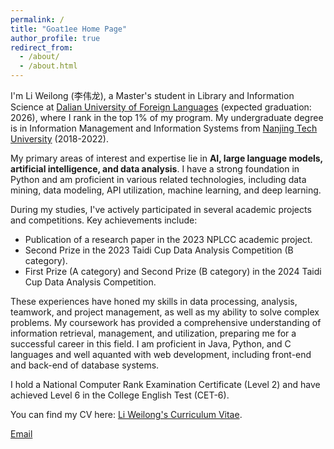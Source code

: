 ```yaml
---
permalink: /
title: "Goat1ee Home Page"
author_profile: true
redirect_from: 
  - /about/
  - /about.html
---
```


<p>
I'm Li Weilong (李伟龙), a Master's student in Library and Information Science at <a href="https://www.dlufl.edu.cn/en/">Dalian University of Foreign Languages</a> (expected graduation: 2026), where I rank in the top 1% of my program.  My undergraduate degree is in Information Management and Information Systems from <a href="https://en.njtech.edu.cn/">Nanjing Tech University</a> (2018-2022).
</p>

<p>
My primary areas of interest and expertise lie in <strong>AI, large language models, artificial intelligence, and data analysis</strong>.  I have a strong foundation in Python and am proficient in various related technologies, including data mining, data modeling, API utilization, machine learning, and deep learning.
</p>

<p>
During my studies, I've actively participated in several academic projects and competitions.  Key achievements include:
</p>
<ul>
    <li>Publication of a research paper in the 2023 NPLCC academic project.</li>
    <li>Second Prize in the 2023 Taidi Cup Data Analysis Competition (B category).</li>
    <li>First Prize (A category) and Second Prize (B category) in the 2024 Taidi Cup Data Analysis Competition.</li>
</ul>
<p>
These experiences have honed my skills in data processing, analysis, teamwork, and project management, as well as my ability to solve complex problems.  My coursework has provided a comprehensive understanding of information retrieval, management, and utilization, preparing me for a successful career in this field. I am proficient in Java, Python, and C languages and well aquanted with web development, including front-end and back-end of database systems.
</p>

<p>
I hold a National Computer Rank Examination Certificate (Level 2) and have achieved Level 6 in the College English Test (CET-6).
</p>

<p>
You can find my CV here: <a href="[https://link.springer.com/chapter/10.1007/978-981-97-9443-0_14](https://scholar.google.com/citations?hl=zh-CN&user=MzD4WLMAAAAJ&view_op=list_works&gmla=ANZ5fUPW6l1b5Grm2UdeVnfEyCnVzqfIYISWgy-aRGzitPuKdiCEvXEZbKdc7oW8w9RO1UX7b9Tz_Ra2JXm7Yg3SaBdPCsTGJdzkGOU5dzVxgYV2udo)">Li Weilong's Curriculum Vitae</a>.
</p>

<p>
<a href="mailto:18704701007@163.com">Email</a>
</p>
